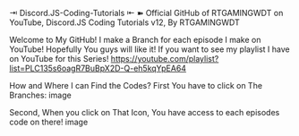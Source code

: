 ⇥ Discord.JS-Coding-Tutorials ⇤
➽ Official GitHub of RTGAMINGWDT on YouTube, Discord.JS Coding Tutorials v12, By RTGAMINGWDT

Welcome to My GitHub! I make a Branch for each episode I make on YouTube! Hopefully You guys will like it! If you want to see my playlist I have on YouTube for this Series!
https://youtube.com/playlist?list=PLC135s6oagR7BuBpX2D-Q-eh5kqYpEA64

How and Where I can Find the Codes?
First You have to click on The Branches: image

Second, When you click on That Icon, You have access to each episodes code on there! image
